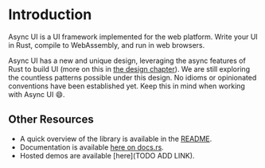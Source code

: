 # Introduction

Async UI is a UI framework implemented for the web platform.
Write your UI in Rust, compile to WebAssembly, and run in web browsers.

Async UI has a new and unique design, leveraging the async features of Rust
to build UI (more on this in [the design chapter](./design/)).
We are still exploring the countless patterns possible under this design.
No idioms or opinionated conventions have been established yet.
Keep this in mind when working with Async UI 😄.

## Other Resources

* A quick overview of the library is available in the [README](https://github.com/wishawa/async_ui#readme).
* Documentation is available [here on docs.rs](docs.rs/async_ui_web).
* Hosted demos are available [here](TODO ADD LINK).
